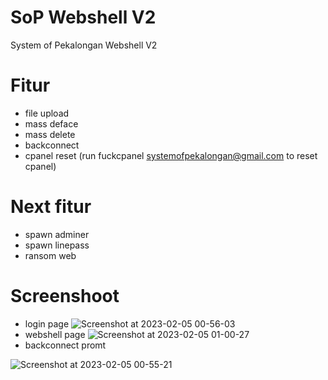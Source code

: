 # SoP Webshell V2
System of Pekalongan Webshell V2

# Fitur
 - file upload
 - mass deface
 - mass delete
 - backconnect
 - cpanel reset (run fuckcpanel systemofpekalongan@gmail.com to reset cpanel)
 
# Next fitur
- spawn adminer
- spawn linepass
- ransom web

# Screenshoot
 - login page
![Screenshot at 2023-02-05 00-56-03](https://user-images.githubusercontent.com/51450260/216763861-e54df9bf-de3d-4ad9-9868-713506e9fd2e.png)
 - webshell page
![Screenshot at 2023-02-05 01-00-27](https://user-images.githubusercontent.com/51450260/216763864-1859957e-6a6b-4a68-915d-3d6c977f3817.png)
 - backconnect promt
 
![Screenshot at 2023-02-05 00-55-21](https://user-images.githubusercontent.com/51450260/216763899-461119cf-45dc-4557-afd9-7e826b6c5d34.png)
